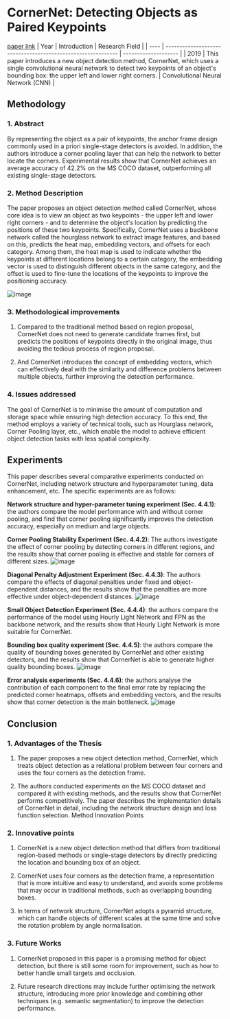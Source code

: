 # CornerNet: Detecting Objects as Paired Keypoints
[paper link](https://arxiv.org/pdf/1808.01244.pdf)
| Year | Introduction                                                         | Research Field                 |
| ---- | ------------------------------------------------------------ | -------------------- |
| 2019 | This paper introduces a new object detection method, CornerNet, which uses a single convolutional neural network to detect two keypoints of an object's bounding box: the upper left and lower right corners.         | Convolutional Neural Network (CNN)       |

## Methodology

### 1. Abstract
By representing the object as a pair of keypoints, the anchor frame design commonly used in a priori single-stage detectors is avoided. In addition, the authors introduce a corner pooling layer that can help the network to better locate the corners. Experimental results show that CornerNet achieves an average accuracy of 42.2% on the MS COCO dataset, outperforming all existing single-stage detectors.

### 2. Method Description 
The paper proposes an object detection method called CornerNet, whose core idea is to view an object as two keypoints - the upper left and lower right corners - and to determine the object's location by predicting the positions of these two keypoints. Specifically, CornerNet uses a backbone network called the hourglass network to extract image features, and based on this, predicts the heat map, embedding vectors, and offsets for each category. Among them, the heat map is used to indicate whether the keypoints at different locations belong to a certain category, the embedding vector is used to distinguish different objects in the same category, and the offset is used to fine-tune the locations of the keypoints to improve the positioning accuracy.

![image](https://github.com/user-attachments/assets/24eb8564-dd5e-4578-a6ff-6805849630cb)

### 3. Methodological improvements
  1. Compared to the traditional method based on region proposal, CornerNet does not need to generate candidate frames first, but predicts the positions of keypoints directly in the original image, thus avoiding the tedious process of region proposal.
  
  2. And CornerNet introduces the concept of embedding vectors, which can effectively deal with the similarity and difference problems between multiple objects, further improving the detection performance.
     
### 4. Issues addressed 
The goal of CornerNet is to minimise the amount of computation and storage space while ensuring high detection accuracy. To this end, the method employs a variety of technical tools, such as Hourglass network, Corner Pooling layer, etc., which enable the model to achieve efficient object detection tasks with less spatial complexity.

## Experiments
This paper describes several comparative experiments conducted on CornerNet, including network structure and hyperparameter tuning, data enhancement, etc. The specific experiments are as follows:

**Network structure and hyper-parameter tuning experiment (Sec. 4.4.1)**: the authors compare the model performance with and without corner pooling, and find that corner pooling significantly improves the detection accuracy, especially on medium and large objects.

**Corner Pooling Stability Experiment (Sec. 4.4.2)**: The authors investigate the effect of corner pooling by detecting corners in different regions, and the results show that corner pooling is effective and stable for corners of different sizes.
![image](https://github.com/user-attachments/assets/4dff27cb-f880-4399-91c9-fc632a907219)

**Diagonal Penalty Adjustment Experiment (Sec. 4.4.3)**: The authors compare the effects of diagonal penalties under fixed and object-dependent distances, and the results show that the penalties are more effective under object-dependent distances.
![image](https://github.com/user-attachments/assets/e14ad486-9d52-430e-bb3f-efba94c6915a)

**Small Object Detection Experiment (Sec. 4.4.4)**: the authors compare the performance of the model using Hourly Light Network and FPN as the backbone network, and the results show that Hourly Light Network is more suitable for CornerNet.

**Bounding box quality experiment (Sec. 4.4.5)**: the authors compare the quality of bounding boxes generated by CornerNet and other existing detectors, and the results show that CornerNet is able to generate higher quality bounding boxes.
![image](https://github.com/user-attachments/assets/b78552bd-c46b-4c7d-b5eb-bfc8091f4dbe)

**Error analysis experiments (Sec. 4.4.6)**: the authors analyse the contribution of each component to the final error rate by replacing the predicted corner heatmaps, offsets and embedding vectors, and the results show that corner detection is the main bottleneck. 
![image](https://github.com/user-attachments/assets/d131acf9-ab9c-441c-a4c8-1d9040a8ba2a)

## Conclusion

### 1. Advantages of the Thesis
  1. The paper proposes a new object detection method, CornerNet, which treats object detection as a relational problem between four corners and uses the four corners as the detection frame.
  
  2. The authors conducted experiments on the MS COCO dataset and compared it with existing methods, and the results show that CornerNet performs competitively.
The paper describes the implementation details of CornerNet in detail, including the network structure design and loss function selection.
Method Innovation Points

### 2. Innovative points
  1. CornerNet is a new object detection method that differs from traditional region-based methods or single-stage detectors by directly predicting the location and bounding box of an object.
  
  2. CornerNet uses four corners as the detection frame, a representation that is more intuitive and easy to understand, and avoids some problems that may occur in traditional methods, such as overlapping bounding boxes.
  
  3. In terms of network structure, CornerNet adopts a pyramid structure, which can handle objects of different scales at the same time and solve the rotation problem by angle normalisation.
     
### 3. Future Works
  1. CornerNet proposed in this paper is a promising method for object detection, but there is still some room for improvement, such as how to better handle small targets and occlusion.
  
  2. Future research directions may include further optimising the network structure, introducing more prior knowledge and combining other techniques (e.g. semantic segmentation) to improve the detection performance. 
